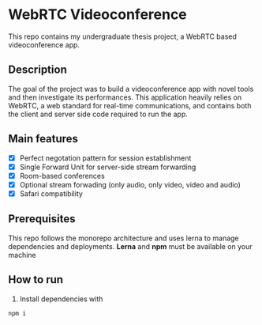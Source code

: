 # WebRTC Videoconference

This repo contains my undergraduate thesis project, a WebRTC based videoconference app.

## Description

The goal of the project was to build a videoconference app with novel tools and then investigate its performances.
This application heavily relies on WebRTC, a web standard for real-time communications, and contains both the client
and server side code required to run the app.

## Main features

- [x] Perfect negotation pattern for session establishment
- [x] Single Forward Unit for server-side stream forwarding
- [x] Room-based conferences
- [x] Optional stream forwading (only audio, only video, video and audio)
- [x] Safari compatibility

## Prerequisites

This repo follows the monorepo architecture and uses lerna to manage dependencies and deployments. **Lerna** and **npm** must be
available on your machine

## How to run

1. Install dependencies with
  ```bash
  npm i
  ```
